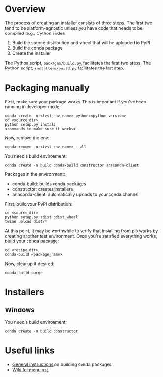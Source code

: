# Overview

The process of creating an installer consists of three steps. The first two tend to be platform-agnostic unless you have code that needs to be compiled (e.g., Cython code): 

1. Build the source distribution and wheel that will be uploaded to PyPI
2. Build the conda package
3. Create the installer

The Python script, `packages/build.py`, facilitates the first two steps. The Python script, `installers/build.py` facilitates the last step.

# Packaging manually

First, make sure your package works. This is important if you've been running in developer mode:

	conda create -n <test_env_name> python=<python version>
	cd <source_dir>
	python setup.py install
	<commands to make sure it works>

Now, remove the env:

	conda remove -n <test_env_name> --all

You need a build environment:

	conda create -n build conda-build constructor anaconda-client

Packages in the environment:

- conda-build: builds conda packages
- constructor: creates installers
- anaconda-client: automatically uploads to your conda channel

First, build your PyPI distribution:

	cd <source_dir>
	python setup.py sdist bdist_wheel
	twine upload dist/*

At this point, it may be worthwhile to verify that installing from pip works by creating another test environment. Once you're satisfied everything works, build your conda package:

	cd <recipe_dir>
	conda-build <package_name>

Now, cleanup if desired:

	conda-build purge

# Installers

## Windows

You need a build environment:

	conda create -n build constructor

# Useful links

* [General instructions](https://docs.anaconda.com/anaconda-cloud/user-guide/tasks/work-with-packages/) on building conda packages.
* [Wiki for menuinst](https://github.com/ContinuumIO/menuinst/wiki).
